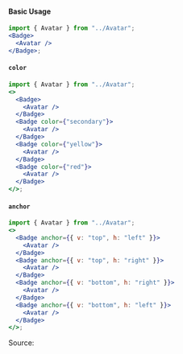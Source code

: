 #### Basic Usage

```jsx
import { Avatar } from "../Avatar";
<Badge>
  <Avatar />
</Badge>;
```

#### `color`

```jsx padded
import { Avatar } from "../Avatar";
<>
  <Badge>
    <Avatar />
  </Badge>
  <Badge color={"secondary"}>
    <Avatar />
  </Badge>
  <Badge color={"yellow"}>
    <Avatar />
  </Badge>
  <Badge color={"red"}>
    <Avatar />
  </Badge>
</>;
```

#### `anchor`

```jsx padded
import { Avatar } from "../Avatar";
<>
  <Badge anchor={{ v: "top", h: "left" }}>
    <Avatar />
  </Badge>
  <Badge anchor={{ v: "top", h: "right" }}>
    <Avatar />
  </Badge>
  <Badge anchor={{ v: "bottom", h: "right" }}>
    <Avatar />
  </Badge>
  <Badge anchor={{ v: "bottom", h: "left" }}>
    <Avatar />
  </Badge>
</>;
```

Source:

```js { "file": "./Badge.js" }
```
